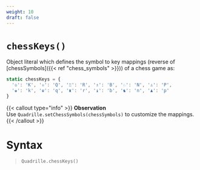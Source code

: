 ```yaml
---
weight: 10
draft: false
---
```


# `chessKeys()`

Object literal which defines the symbol to key mappings (reverse of [chessSymbols]({{< ref "chess_symbols" >}})) of a chess game as:

```js
static chessKeys = {
  '♔': 'K', '♕': 'Q', '♖': 'R', '♗': 'B', '♘': 'N', '♙': 'P', 
  '♚': 'k', '♛': 'q', '♜': 'r', '♝': 'b', '♞': 'n', '♟': 'p'
}
```

{{< callout type="info" >}}
**Observation**\
Use `Quadrille.setChessSymbols(chessSymbols)` to customize the mappings.
{{< /callout >}}

# Syntax

> `Quadrille.chessKeys()`
